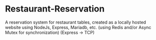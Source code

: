 # Restaurant-Reservation
A reservation system for restaurant tables, created as a locally hosted website using NodeJs, Express, Mariadb, etc. (using Redis and/or Async Mutex for synchronization) (Express → TCP)
